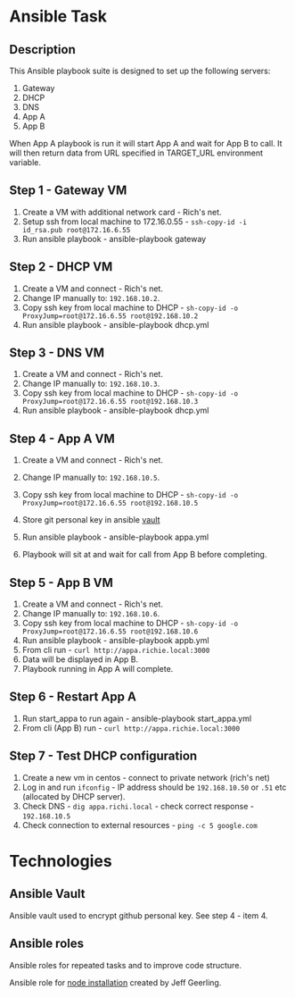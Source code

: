 # Ansible Task

## Description
This Ansible playbook suite is designed to set up the following servers:

1. Gateway
2. DHCP
3. DNS
4. App A
5. App B

When App A playbook is run it will start App A and wait for App B to call. It will then return data from URL specified in TARGET_URL environment variable.



## Step 1 - Gateway VM
1. Create a VM with additional network card - Rich's net.
2. Setup ssh from local machine to 172.16.0.55 - `ssh-copy-id -i id_rsa.pub root@172.16.6.55`
3. Run ansible playbook - ansible-playbook gateway


## Step 2 - DHCP VM
1. Create a VM and connect - Rich's net.
2. Change IP manually to: `192.168.10.2`.
3. Copy ssh key from local machine to DHCP - `sh-copy-id -o ProxyJump=root@172.16.6.55 root@192.168.10.2`
4. Run ansible playbook - ansible-playbook dhcp.yml

## Step 3 - DNS VM
1. Create a VM and connect - Rich's net.
2. Change IP manually to: `192.168.10.3`.
3. Copy ssh key from local machine to DHCP - `sh-copy-id -o ProxyJump=root@172.16.6.55 root@192.168.10.3`
4. Run ansible playbook - ansible-playbook dhcp.yml

## Step 4 - App A VM
1. Create a VM and connect - Rich's net.
2. Change IP manually to: `192.168.10.5`.
3. Copy ssh key from local machine to DHCP - `sh-copy-id -o ProxyJump=root@172.16.6.55 root@192.168.10.5`
4. Store git personal key in ansible [vault](https://www.digitalocean.com/community/tutorials/how-to-use-vault-to-protect-sensitive-ansible-data)

5. Run ansible playbook - ansible-playbook appa.yml
6. Playbook will sit at and wait for call from App B before completing.

## Step 5 - App B VM
1. Create a VM and connect - Rich's net.
2. Change IP manually to: `192.168.10.6`.
3. Copy ssh key from local machine to DHCP - `sh-copy-id -o ProxyJump=root@172.16.6.55 root@192.168.10.6`
4. Run ansible playbook - ansible-playbook appb.yml
5. From cli run - `curl http://appa.richie.local:3000`
6. Data will be displayed in App B.
7. Playbook running in App A will complete.

## Step 6 - Restart App A
1. Run start_appa to run again - ansible-playbook start_appa.yml
2. From cli (App B) run - `curl http://appa.richie.local:3000`

## Step 7 - Test DHCP configuration
1. Create a new vm in centos - connect to private network (rich's net)
2. Log in and run `ifconfig` - IP address should be `192.168.10.50` or `.51` etc (allocated by DHCP server).
3. Check DNS - `dig appa.richi.local` - check correct response - `192.168.10.5`
4. Check connection to external resources - `ping -c 5 google.com`

# Technologies
## Ansible Vault
Ansible vault used to encrypt github personal key. See step 4 - item 4.

## Ansible roles
Ansible roles for repeated tasks and to improve code structure.

Ansible role for [node installation](https://galaxy.ansible.com/ui/standalone/roles/geerlingguy/nodejs/documentation/) created by Jeff Geerling.